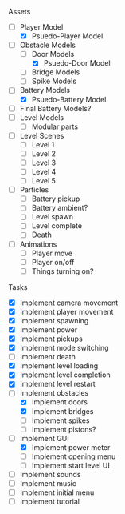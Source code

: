 Assets
* [ ] Player Model
	 * [x] Psuedo-Player Model
* [ ] Obstacle Models
	* [ ] Door Models
		* [x] Psuedo-Door Model
	* [ ] Bridge Models
	* [ ] Spike Models
* [ ] Battery Models
	* [x] Psuedo-Battery Model
* [ ] Final Battery Models?
* [ ] Level Models
	* [ ] Modular parts
* [ ] Level Scenes
	* [ ] Level 1
	* [ ] Level 2
	* [ ] Level 3
	* [ ] Level 4
	* [ ] Level 5
* [ ] Particles
	* [ ] Battery pickup
	* [ ] Battery ambient?
	* [ ] Level spawn
	* [ ] Level complete
	* [ ] Death
* [ ] Animations
	* [ ] Player move
	* [ ] Player on/off
	* [ ] Things turning on?

Tasks
* [x] Implement camera movement
* [x] Implement player movement
* [x] Implement spawning
* [x] Implement power
* [x] Implement pickups
* [x] Implement mode switching
* [ ] Implement death
* [x] Implement level loading
* [x] Implement level completion
* [x] Implement level restart
* [ ] Implement obstacles
	* [x] Implement doors
	* [x] Implement bridges
	* [ ] Implement spikes
	* [ ] Implement pistons?
* [ ] Implement GUI
	* [x] Implement power meter
	* [ ] Implement opening menu
	* [ ] Implement start level UI
* [ ] Implement sounds
* [ ] Implement music
* [ ] Implement initial menu
* [ ] Implement tutorial

